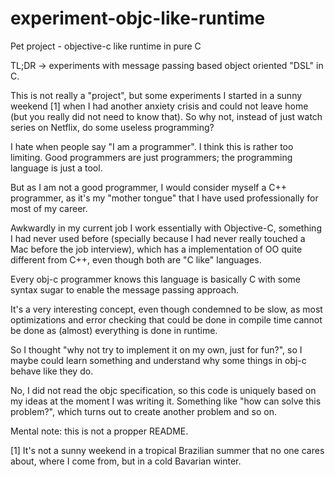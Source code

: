 # experiment-objc-like-runtime
Pet project - objective-c like runtime in pure C

TL;DR -> experiments with message passing based object oriented "DSL" in C.

This is not really a "project", but some experiments I started in a sunny weekend [1] when I had another anxiety crisis and could not leave home (but you really did not need to know that). So why not, instead of just watch series on Netflix, do some useless programming?

I hate when people say "I am a <programming language X> programmer". I think this is rather too limiting. Good programmers are just programmers; the programming language is just a tool.

But as I am not a good programmer, I would consider myself a C++ programmer, as it's my "mother tongue" that I have used professionally for most of my career.

Awkwardly in my current job I work essentially with Objective-C, something I had never used before (specially because I had never really touched a Mac before the job interview), which has a implementation of OO quite different from C++, even though both are "C like" languages.

Every obj-c programmer knows this language is basically C with some syntax sugar to enable the message passing approach.

It's a very interesting concept, even though condemned to be slow, as most optimizations and error checking that could be done in compile time cannot be done as (almost) everything is done in runtime.

So I thought "why not try to implement it on my own, just for fun?", so I maybe could learn something and understand why some things in obj-c behave like they do.

No, I did not read the objc specification, so this code is uniquely based on my ideas at the moment I was writing it. Something like "how can solve this problem?", which turns out to create another problem and so on.

Mental note: this is not a propper README.

[1] It's not a sunny weekend in a tropical Brazilian summer that no one cares about, where I come from, but in a cold Bavarian winter.
